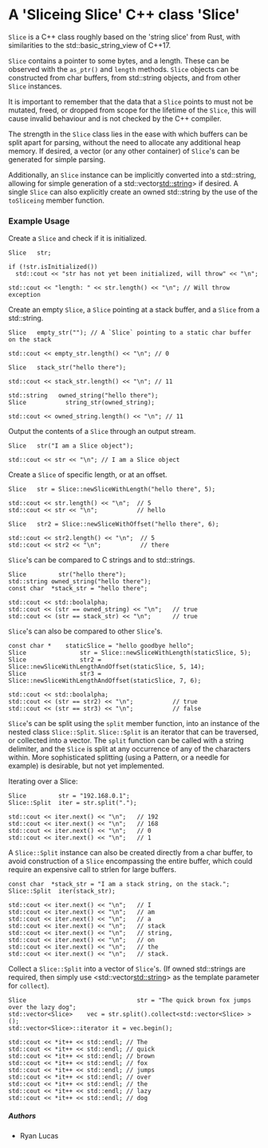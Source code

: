 # A 'Sliceing Slice' C++ class 'Slice'

`Slice` is a C++ class roughly based on the 'string slice' from Rust, with
similarities to the std::basic\_string\_view of C++17.

`Slice` contains a pointer to some bytes, and a length. These can be observed with
the `as_ptr()` and `length` methods. `Slice` objects can be constructed from
char buffers, from std::string objects, and from other `Slice` instances.

It is important to remember that the data that a `Slice` points to must not be
mutated, freed, or dropped from scope for the lifetime of the `Slice`, this will
cause invalid behaviour and is not checked by the C++ compiler.

The strength in the `Slice` class lies in the ease with which buffers can be split
apart for parsing, without the need to allocate any additional heap memory.
If desired, a vector (or any other container) of `Slice`'s can be generated for
simple parsing.

Additionally, an `Slice` instance can be implicitly converted into
a std::string, allowing for simple generation of a std::vector<std::string>> if
desired. A single `Slice` can also explicitly create an owned std::string by the
use of the `toSliceing` member function.

### Example Usage

Create a `Slice` and check if it is initialized.
```
Slice   str;

if (!str.isInitialized())
  std::cout << "str has not yet been initialized, will throw" << "\n";

std::cout << "length: " << str.length() << "\n"; // Will throw exception
```

Create an empty `Slice`, a `Slice` pointing at a stack buffer, and a `Slice` from 
a std::string.
```
Slice   empty_str(""); // A `Slice` pointing to a static char buffer on the stack

std::cout << empty_str.length() << "\n"; // 0

Slice   stack_str("hello there");

std::cout << stack_str.length() << "\n"; // 11

std::string   owned_string("hello there");
Slice           string_str(owned_string);

std::cout << owned_string.length() << "\n"; // 11
```

Output the contents of a `Slice` through an output stream.
```
Slice   str("I am a Slice object");

std::cout << str << "\n"; // I am a Slice object
```

Create a `Slice` of specific length, or at an offset.
```
Slice   str = Slice::newSliceWithLength("hello there", 5);

std::cout << str.length() << "\n";  // 5
std::cout << str << "\n";           // hello

Slice   str2 = Slice::newSliceWithOffset("hello there", 6);

std::cout << str2.length() << "\n";  // 5
std::cout << str2 << "\n";           // there
```

`Slice`'s can be compared to C strings and to std::strings.

```
Slice         str("hello there");
std::string owned_string("hello there");
const char  *stack_str = "hello there";

std::cout << std::boolalpha;
std::cout << (str == owned_string) << "\n";   // true
std::cout << (str == stack_str) << "\n";      // true
```

`Slice`'s can also be compared to other `Slice`'s.
```
const char *	staticSlice = "hello goodbye hello";
Slice				str = Slice::newSliceWithLength(staticSlice, 5);
Slice				str2 = Slice::newSliceWithLengthAndOffset(staticSlice, 5, 14);
Slice				str3 = Slice::newSliceWithLengthAndOffset(staticSlice, 7, 6);

std::cout << std::boolalpha;
std::cout << (str == str2) << "\n";           // true
std::cout << (str == str3) << "\n";           // false
```

`Slice`'s can be split using the `split` member function, into an instance of the
nested class `Slice::Split`. `Slice::Split` is an iterator that can be traversed,
or collected into a vector.
The `split` function can be called with a string delimiter, and the `Slice` is
split at any occurrence of any of the characters within.
More sophisticated splitting (using a Pattern, or a needle for example) is
desirable, but not yet implemented.

Iterating over a Slice:
```
Slice         str = "192.168.0.1";
Slice::Split  iter = str.split(".");

std::cout << iter.next() << "\n";   // 192
std::cout << iter.next() << "\n";   // 168
std::cout << iter.next() << "\n";   // 0
std::cout << iter.next() << "\n";   // 1
```

A `Slice::Split` instance can also be created directly from a char buffer, to
avoid construction of a `Slice` encompassing the entire buffer, which could
require an expensive call to strlen for large buffers.
```
const char  *stack_str = "I am a stack string, on the stack.";
Slice::Split  iter(stack_str);

std::cout << iter.next() << "\n";   // I
std::cout << iter.next() << "\n";   // am
std::cout << iter.next() << "\n";   // a
std::cout << iter.next() << "\n";   // stack
std::cout << iter.next() << "\n";   // string,
std::cout << iter.next() << "\n";   // on
std::cout << iter.next() << "\n";   // the
std::cout << iter.next() << "\n";   // stack.
```

Collect a `Slice::Split` into a vector of `Slice`'s. (If owned std::strings are
required, then simply use <std::vector<std::string>> as the template parameter
for `collect`).
```
Slice							    str = "The quick brown fox jumps over the lazy dog";
std::vector<Slice>    vec = str.split().collect<std::vector<Slice> >();
std::vector<Slice>::iterator it = vec.begin();

std::cout << *it++ << std::endl; // The
std::cout << *it++ << std::endl; // quick
std::cout << *it++ << std::endl; // brown
std::cout << *it++ << std::endl; // fox
std::cout << *it++ << std::endl; // jumps
std::cout << *it++ << std::endl; // over
std::cout << *it++ << std::endl; // the
std::cout << *it++ << std::endl; // lazy
std::cout << *it++ << std::endl; // dog
```

##### Authors

* Ryan Lucas
